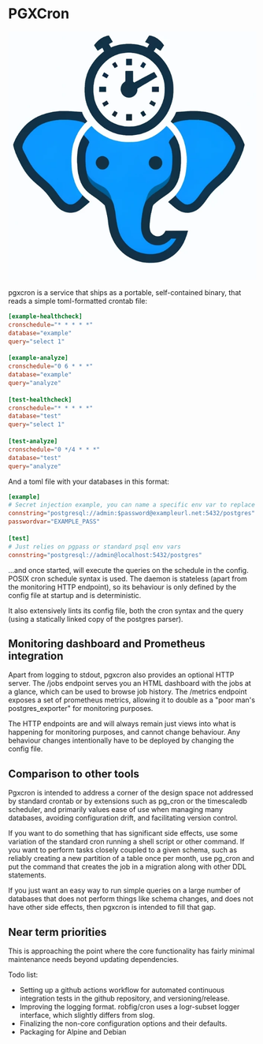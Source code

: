 
# PGXCron

![Pgxcron logo, elephant with a clock on its head](/logo.webp)


pgxcron is a service that ships as a portable, self-contained binary, that reads a simple toml-formatted crontab file:

```toml
[example-healthcheck]
cronschedule="* * * * *"
database="example"
query="select 1"

[example-analyze]
cronschedule="0 6 * * *"
database="example"
query="analyze"

[test-healthcheck]
cronschedule="* * * * *"
database="test"
query="select 1"

[test-analyze]
cronschedule="0 */4 * * *"
database="test"
query="analyze"
```

And a toml file with your databases in this format:

```toml
[example]
# Secret injection example, you can name a specific env var to replace $password in a connstring
connstring="postgresql://admin:$password@exampleurl.net:5432/postgres"
passwordvar="EXAMPLE_PASS"

[test]
# Just relies on pgpass or standard psql env vars
connstring="postgresql://admin@localhost:5432/postgres"
```

...and once started, will execute the queries on the schedule in the config. POSIX cron schedule syntax is used.
The daemon is stateless (apart from the monitoring HTTP endpoint), so its behaviour is only defined by the
config file at startup and is deterministic.

It also extensively lints its config file, both the cron syntax and the query (using a statically linked copy of the postgres parser).

## Monitoring dashboard and Prometheus integration

Apart from logging to stdout, pgxcron also provides an optional HTTP server. 
The /jobs endpoint serves you an HTML dashboard with the jobs at a glance, which can be used to browse job history. 
The /metrics endpoint exposes a set of prometheus metrics, allowing it to double as a "poor man's postgres_exporter" for monitoring purposes.

The HTTP endpoints are and will always remain just views into what is happening for monitoring purposes,
and cannot change behaviour. Any behaviour changes intentionally have to be deployed by changing the config file.

## Comparison to other tools

Pgxcron is intended to address a corner of the design space not addressed by standard crontab or by extensions such as pg_cron 
or the timescaledb scheduler, and primarily values ease of use when managing many databases, avoiding configuration drift, and facilitating version control.

If you want to do something that has significant side effects, use some variation of the standard cron running a shell script or other command.
If you want to perform tasks closely coupled to a given schema, such as reliably creating a new partition of a table once per month,
use pg_cron and put the command that creates the job in a migration along with other DDL statements.

If you just want an easy way to run simple queries on a large number of databases that does not perform things like schema changes,
and does not have other side effects, then pgxcron is intended to fill that gap.

## Near term priorities

This is approaching the point where the core functionality has fairly minimal maintenance needs beyond updating dependencies.

Todo list:
* Setting up a github actions workflow for automated continuous integration tests in the github repository, and versioning/release.
* Improving the logging format. robfig/cron uses a logr-subset logger interface, which slightly differs from slog.
* Finalizing the non-core configuration options and their defaults.
* Packaging for Alpine and Debian
